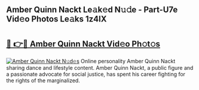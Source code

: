 ## Amber Quinn Nackt Le𝚊k𝚎d N𝚞𝚍e - Part-U7e Vid𝚎o Photos Le𝚊ks 1z4IX

# <h2><a href="http://fb0pl9c.evod.top/?m=Amber+Quinn+Nackt">🔗 👉🔴 Amber Quinn Nackt Vid𝚎o Ph𝚘t𝚘s</a></h2>

[![Amber Quinn Nackt N𝚞d𝚎s](https://i.imgur.com/8V9OHl7.gif)](http://fb0pl9c.evod.top/?m=Amber+Quinn+Nackt)
Online personality Amber Quinn Nackt sharing dance and lifestyle content. Amber Quinn Nackt, a public figure and a passionate advocate for social justice, has spent his career fighting for the rights of the marginalized. 
